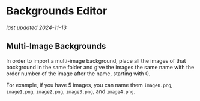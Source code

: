 # Backgrounds Editor

_last updated 2024-11-13_

## Multi-Image Backgrounds

In order to import a multi-image background, place all the images of that background in the same folder and give the images the same name with the order number of the image after the name, starting with 0.

For example, if you have 5 images, you can name them `image0.png`, `image1.png`, `image2.png`, `image3.png`, and `image4.png`.